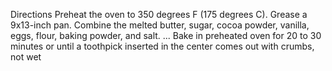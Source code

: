 Directions
Preheat the oven to 350 degrees F (175 degrees C). Grease a 9x13-inch pan.
Combine the melted butter, sugar, cocoa powder, vanilla, eggs, flour, baking powder, and salt. ...
Bake in preheated oven for 20 to 30 minutes or until a toothpick inserted in the center comes out with crumbs, not wet
